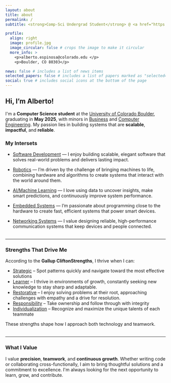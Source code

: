 ```yaml
---
layout: about
title: about
permalink: /
subtitle: <strong>Comp-Sci Undergrad Student</strong> @ <a href="https://www.colorado.edu/cs">University of Colorado Boulder</a> <br></br> <code>Dean’s List | BOLD Scholar | Summit Foundation & Ted Sizer Award Recipient</code><br> <br></br> <strong>What I like:</strong>  <code>Sofware</code> | <code>Teamwork</code> | <code>Personal Growth</code> 

profile:
  align: right
  image: profile.jpg
  image_circular: false # crops the image to make it circular
  more_info: >
    <p>alberto.espinosa@colorado.edu </p> 
    <p>Boulder, CO 80303</p>

news: false # includes a list of news items
selected_papers: false # includes a list of papers marked as "selected={true}"
social: true # includes social icons at the bottom of the page
---
```


## Hi, I’m Alberto!


I'm a **Computer Science student** at the <a href="https://www.colorado.edu/cs">University of Colorado Boulder</a>, graduating in **May 2025**, with minors in <a href="https://www.colorado.edu/business/academic-programs/minor-business">Business</a> and <a href="https://www.colorado.edu/academics/minor-computer-engineering">Computer Engineering</a>. My passion lies in building systems that are **scalable**, **impactful**, and **reliable**. 

### My Intersets 
- <a href="https://ales4999.github.io/projects/1_project/">Software Development</a> — I enjoy building scalable, elegant software that solves real-world problems and delivers lasting impact.


- <a href="https://ales4999.github.io/projects/1_project/">Robotics</a> — I’m driven by the challenge of bringing machines to life, combining hardware and algorithms to create systems that interact with the world around them.


- <a href="https://ales4999.github.io/projects/5_project/">AI/Machine Learning</a> — I love using data to uncover insights, make smart predictions, and continuously improve system performance.


- <a href="https://ales4999.github.io/projects/3_project/">Embedded Systems</a> — I’m passionate about programming close to the hardware to create fast, efficient systems that power smart devices.


- <a href="https://ales4999.github.io/projects/1_project/">Networking Systems</a> — I value designing reliable, high-performance communication systems that keep devices and people connected.
<br><br>

---

### Strengths That Drive Me

According to the **Gallup CliftonStrengths**, I thrive when I can:
- <a href="https://www.gallup.com/cliftonstrengths/en/252350/strategic-theme.aspx">Strategic</a> – Spot patterns quickly and navigate toward the most effective solutions  
- <a href="https://www.gallup.com/cliftonstrengths/en/252293/learner-theme.aspx">Learner</a>  –  I thrive in environments of growth, constantly seeking new knowledge to stay sharp and adaptable.  
- <a href="https://www.gallup.com/cliftonstrengths/en/252323/restorative-theme.aspx">Restorative</a>  – I enjoy solving problems at their root, approaching challenges with empathy and a drive for resolution.  
- <a href="https://www.gallup.com/cliftonstrengths/en/252320/responsibility-theme.aspx">Responsibility</a> – Take ownership and follow through with integrity  
- <a href="https://www.gallup.com/cliftonstrengths/en/252272/individualization-theme.aspx">Individualization</a> – Recognize and maximize the unique talents of each teammate  

These strengths shape how I approach both technology and teamwork.
<br><br>

---

### What I Value

I value **precision**, **teamwork**, and **continuous growth**. Whether writing code or collaborating cross-functionally, I aim to bring thoughtful solutions and a commitment to excellence. I'm always looking for the next opportunity to learn, grow, and contribute.
<br><br>